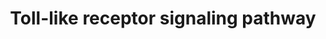 ---
annotations:
- id: PW:0000003
  parent: signaling pathway
  type: Pathway Ontology
  value: signaling pathway
- id: PW:0000814
  parent: signaling pathway
  type: Pathway Ontology
  value: Toll-like receptor signaling pathway
- id: PW:0000650
  parent: signaling pathway
  type: Pathway Ontology
  value: signaling pathway pertinent to development
authors:
- MaintBot
- MirellaKalafati
- Eweitz
description: ''
last-edited: 2021-06-03
organisms:
- Pan troglodytes
redirect_from:
- /index.php/Pathway:WP949
- /instance/WP949
revision: null
schema-jsonld:
- '@context': https://schema.org/
  '@id': https://wikipathways.github.io/pathways/WP949.html
  '@type': Dataset
  creator:
    '@type': Organization
    name: WikiPathways
  description: ''
  keywords:
  - AKT1
  - AKT2
  - AKT3
  - CASP8
  - CCL3
  - CCL4
  - CCL5
  - CD14
  - CD40
  - CD80
  - CD86
  - CHUK
  - CXCL10
  - CXCL11
  - CXCL9
  - FADD
  - FOS
  - IFNA1
  - IFNA10
  - IFNA13
  - IFNA4
  - IFNA5
  - IFNA6
  - IFNA7
  - IFNA8
  - IFNAR1
  - IFNAR2
  - IKBKB
  - IKBKE
  - IKBKG
  - IL12A
  - IL12B
  - IL1B
  - IL6
  - IL8
  - IRAK1
  - IRAK4
  - IRF3
  - IRF5
  - IRF7
  - JUN
  - LBP
  - LOC473183
  - LOC473185
  - LOC473191
  - LOC473193
  - LOC473198
  - LOC741978
  - LY96
  - MAP2K1
  - MAP2K2
  - MAP2K3
  - MAP2K4
  - MAP2K6
  - MAP2K7
  - MAP3K7
  - MAP3K7IP1
  - MAP3K7IP2
  - MAP3K8
  - MAPK1
  - MAPK10
  - MAPK11
  - MAPK12
  - MAPK13
  - MAPK14
  - MAPK3
  - MAPK8
  - MAPK9
  - MYD88
  - NFKB1
  - NFKB2
  - NFKBIA
  - PIK3CA
  - PIK3CB
  - PIK3CD
  - PIK3CG
  - PIK3R1
  - PIK3R2
  - PIK3R3
  - PIK3R5
  - RAC1
  - RELA
  - RIPK1
  - SPP1
  - STAT1
  - TBK1
  - TICAM1
  - TICAM2
  - TIRAP
  - TLR1
  - TLR2
  - TLR3
  - TLR4
  - TLR5
  - TLR6
  - TLR7
  - TLR8
  - TLR9
  - TNF
  - TOLLIP
  - TRAF3
  - TRAF6
  license: CC0
  name: Toll-like receptor signaling pathway
seo: CreativeWork
title: Toll-like receptor signaling pathway
wpid: WP949
---